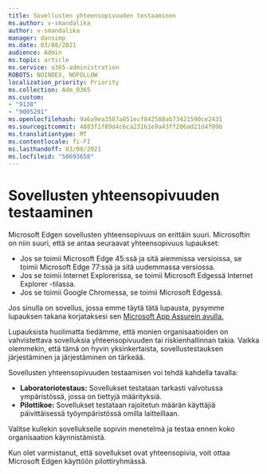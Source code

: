 ```yaml
---
title: Sovellusten yhteensopivuuden testaaminen
ms.author: v-smandalika
author: v-smandalika
manager: dansimp
ms.date: 03/08/2021
audience: Admin
ms.topic: article
ms.service: o365-administration
ROBOTS: NOINDEX, NOFOLLOW
localization_priority: Priority
ms.collection: Adm_O365
ms.custom:
- "9138"
- "9005291"
ms.openlocfilehash: 9a6a9ea3587a851ecf842588ab73421590ce2431
ms.sourcegitcommit: 4883f1f89d4c6ca23161e9a43ff206ad21d4f09b
ms.translationtype: MT
ms.contentlocale: fi-FI
ms.lasthandoff: 03/08/2021
ms.locfileid: "50693658"
---
```

# <a name="do-app-compatibility-testing"></a>Sovellusten yhteensopivuuden testaaminen

Microsoft Edgen sovellusten yhteensopivuus on erittäin suuri. Microsoftin on niin suuri, että se antaa seuraavat yhteensopivuus lupaukset:
- Jos se toimii Microsoft Edge 45:ssä ja sitä aiemmissa versioissa, se toimii Microsoft Edge 77:ssä ja sitä uudemmassa versiossa.
- Jos se toimii Internet Explorerissa, se toimii Microsoft Edgessä Internet Explorer -tilassa.
- Jos se toimii Google Chromessa, se toimii Microsoft Edgessä.

Jos sinulla on sovellus, jossa emme täytä tätä lupausta, pysymme lupauksen takana korjataksesi sen [Microsoft App Assurein avulla.](https://www.microsoft.com/fasttrack/microsoft-365/app-assure)

Lupauksista huolimatta tiedämme, että monien organisaatioiden on vahvistettava sovelluksia yhteensopivuuden tai riskienhallinnan takia. Vaikka olemmekin, että tämä on hyvin yksinkertaista, sovellustestauksen järjestäminen ja järjestäminen on tärkeää.

Sovellusten yhteensopivuuden testaamisen voi tehdä kahdella tavalla:

- **Laboratoriotestaus:** Sovellukset testataan tarkasti valvotussa ympäristössä, jossa on tiettyjä määrityksiä.
- **Pilottikoe:** Sovellukset testataan rajoitetun määrän käyttäjiä päivittäisessä työympäristössä omilla laitteillaan.

Valitse kullekin sovellukselle sopivin menetelmä ja testaa ennen koko organisaation käynnistämistä.

Kun olet varmistanut, että sovellukset ovat yhteensopivia, voit ottaa Microsoft Edgen käyttöön pilottiryhmässä.
